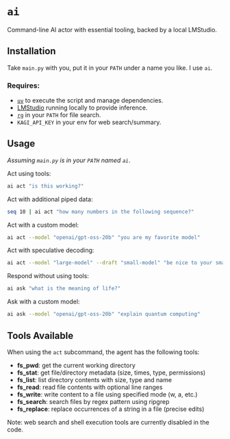 # `ai`

Command-line AI actor with essential tooling, backed by a local LMStudio.


## Installation

Take `main.py` with you, put it in your `PATH` under a name you like. I use `ai`.

### Requires:

- [`uv`](https://docs.astral.sh/uv/) to execute the script and manage dependencies.
- [LMStudio](https://lmstudio.ai/) running locally to provide inference.
- [`rg`](https://github.com/BurntSushi/ripgrep) in your `PATH` for file search.
- `KAGI_API_KEY` in your env for web search/summary.


## Usage

_Assuming `main.py` is in your `PATH` named `ai`_.

Act using tools:
```bash
ai act "is this working?"
```

Act with additional piped data:
```bash
seq 10 | ai act "how many numbers in the following sequence?"
```

Act with a custom model:
```bash
ai act --model "openai/gpt-oss-20b" "you are my favorite model"
```

Act with speculative decoding:
```bash
ai act --model "large-model" --draft "small-model" "be nice to your smaller model"
```

Respond without using tools:
```bash
ai ask "what is the meaning of life?"
```

Ask with a custom model:
```bash
ai ask --model "openai/gpt-oss-20b" "explain quantum computing"
```


## Tools Available

When using the `act` subcommand, the agent has the following tools:

- **fs_pwd**: get the current working directory
- **fs_stat**: get file/directory metadata (size, times, type, permissions)
- **fs_list**: list directory contents with size, type and name
- **fs_read**: read file contents with optional line ranges
- **fs_write**: write content to a file using specified mode (w, a, etc.)
- **fs_search**: search files by regex pattern using ripgrep
- **fs_replace**: replace occurrences of a string in a file (precise edits)

Note: web search and shell execution tools are currently disabled in the code.
